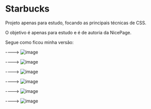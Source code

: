 # Starbucks
Projeto apenas para estudo, focando as principais técnicas de CSS.

O objetivo é apenas para estudo e é de autoria da NicePage.

Segue como ficou minha versão:

----> ![image](https://user-images.githubusercontent.com/47525873/162756140-7f976d7a-f1b3-4949-8152-8d9b9335d585.png)

----> ![image](https://user-images.githubusercontent.com/47525873/162756257-c531eea5-8bcf-4d5f-9bcd-5b8b0526f518.png)

---->  ![image](https://user-images.githubusercontent.com/47525873/162756357-723e472a-5352-4d86-a353-aa94fe8ab0e1.png)

----> ![image](https://user-images.githubusercontent.com/47525873/162756408-2a05a693-fafd-4eac-8d93-de181481838e.png)

----> ![image](https://user-images.githubusercontent.com/47525873/162756504-88d34f1e-4105-4db7-9a64-555b367511a2.png)

----> ![image](https://user-images.githubusercontent.com/47525873/162757506-7e70f7fb-17d7-40bb-9704-443560436b5d.png)



